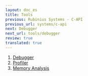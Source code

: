 ```yaml
---
layout: doc_es
title: Tools
previous: Rubinius Systems - C-API
previous_url: systems/c-api
next: Debugger
next_url: tools/debugger
review: true
translated: true
---
```


1. [Debugger](/doc/es/tools/debugger/)
1. [Profiler](/doc/es/tools/profiler/)
1. [Memory Analysis](/doc/es/tools/memory-analysis/)
